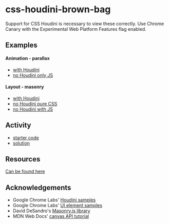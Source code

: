 # css-houdini-brown-bag

Support for CSS Houdini is necessary to view these correctly. Use Chrome Canary with the Experimental Web Platform Features flag enabled.

## Examples
#### Animation - parallax
- [with Houdini](https://catherinephamiss.github.io/css-houdini-brown-bag/examples/animation%20-%20parallax/parallax%20-%20with%20houdini/)
- [no Houdini only JS](https://catherinephamiss.github.io/css-houdini-brown-bag/examples/animation%20-%20parallax/parallax%20-%20no%20houdini/)

#### Layout - masonry
- [with Houdini](https://catherinephamiss.github.io/css-houdini-brown-bag/examples/layout%20-%20masonry/masonry%20-%20with%20houdini/)
- [no Houdini pure CSS](https://catherinephamiss.github.io/css-houdini-brown-bag/examples/layout%20-%20masonry/masonry%20-%20no%20houdini%20pure%20css/)
- [no Houdini with JS](https://catherinephamiss.github.io/css-houdini-brown-bag/examples/layout%20-%20masonry/masonry%20-%20no%20houdini%20with%20js/)

## Activity
- [starter code](https://catherinephamiss.github.io/css-houdini-brown-bag/activity/starter/)
- [solution](https://catherinephamiss.github.io/css-houdini-brown-bag/activity/solution/)

## Resources
[Can be found here](https://github.com/CSSHoudini/awesome-css-houdini)

## Acknowledgements
- Google Chrome Labs' [Houdini samples](https://github.com/GoogleChromeLabs/houdini-samples)
- Google Chrome Labs' [UI element samples](https://github.com/GoogleChromeLabs/ui-element-samples)
- David DeSandro's [Masonry.js library](https://masonry.desandro.com/)
- MDN Web Docs' [canvas API tutorial](https://developer.mozilla.org/en-US/docs/Web/API/Canvas_API/Tutorial)